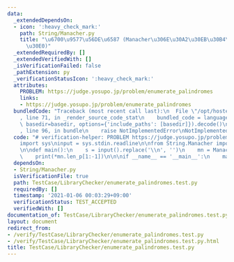 ```yaml
---
data:
  _extendedDependsOn:
  - icon: ':heavy_check_mark:'
    path: String/Manacher.py
    title: "\u6700\u9577\u56DE\u6587 (Manacher\u306E\u30A2\u30EB\u30B4\u30EA\u30BA\
      \u30E0)"
  _extendedRequiredBy: []
  _extendedVerifiedWith: []
  _isVerificationFailed: false
  _pathExtension: py
  _verificationStatusIcon: ':heavy_check_mark:'
  attributes:
    PROBLEM: https://judge.yosupo.jp/problem/enumerate_palindromes
    links:
    - https://judge.yosupo.jp/problem/enumerate_palindromes
  bundledCode: "Traceback (most recent call last):\n  File \"/opt/hostedtoolcache/Python/3.9.7/x64/lib/python3.9/site-packages/onlinejudge_verify/documentation/build.py\"\
    , line 71, in _render_source_code_stat\n    bundled_code = language.bundle(stat.path,\
    \ basedir=basedir, options={'include_paths': [basedir]}).decode()\n  File \"/opt/hostedtoolcache/Python/3.9.7/x64/lib/python3.9/site-packages/onlinejudge_verify/languages/python.py\"\
    , line 96, in bundle\n    raise NotImplementedError\nNotImplementedError\n"
  code: "# verification-helper: PROBLEM https://judge.yosupo.jp/problem/enumerate_palindromes\n\
    import sys\ninput = sys.stdin.readline\n\nfrom String.Manacher import Manacher\n\
    \n\ndef main():\n    s = input().replace('\\n', '')\n    mn = Manacher(s)\n\n\
    \    print(*mn.len_p[1:-1])\n\n\nif __name__ == '__main__':\n    main()\n"
  dependsOn:
  - String/Manacher.py
  isVerificationFile: true
  path: TestCase/LibraryChecker/enumerate_palindromes.test.py
  requiredBy: []
  timestamp: '2021-01-06 00:03:29+09:00'
  verificationStatus: TEST_ACCEPTED
  verifiedWith: []
documentation_of: TestCase/LibraryChecker/enumerate_palindromes.test.py
layout: document
redirect_from:
- /verify/TestCase/LibraryChecker/enumerate_palindromes.test.py
- /verify/TestCase/LibraryChecker/enumerate_palindromes.test.py.html
title: TestCase/LibraryChecker/enumerate_palindromes.test.py
---
```


